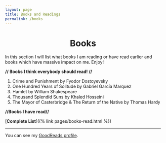 ```yaml
---
layout: page
title: Books and Readings
permalink: /books
---
```

<h1 style="text-align: center;">Books</h1>

In this section I will list what books I am reading or have read earlier and books which have massive impact on me. Enjoy!

**// Books I think everybody should read! //**

1.  Crime and Punishment by Fyodor Dostoyevsky
2.  One Hundred Years of Solitude by Gabriel García Marquez
3.  Hamlet by William Shakespeare
4.  Thousand Splendid Suns by Khaled Hosseini
5.  The Mayor of Casterbridge & The Return of the Native by Thomas Hardy

**//Books I have read//**

[**Complete List**]({% link pages/books-read.html %})  

---

You can see my [GoodReads profile](https://www.goodreads.com/user/show/100734663-nazm-us-saqib).